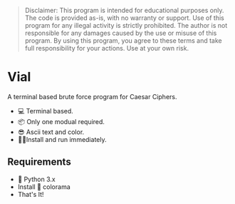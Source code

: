 > Disclaimer: This program is intended for educational purposes only. The code is provided as-is, with no warranty or support. Use of this program for any illegal activity is strictly prohibited. The author is not responsible for any damages caused by the use or misuse of this program. By using this program, you agree to these terms and take full responsibility for your actions. Use at your own risk.

# Vial
A terminal based brute force program for Caesar Ciphers.

* 💻 Terminal based.
* 📦 Only one modual required.
* 😎 Ascii text and color.
* 🏃‍♂️Install and run immediately.

## Requirements

* 🐍 Python 3.x
* Install 🛝 colorama
* That's It!
